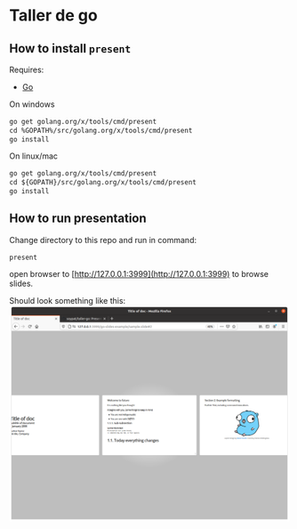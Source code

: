 # Taller de go


## How to install `present`
Requires:
* [Go](https://golang.org)

On windows
```
go get golang.org/x/tools/cmd/present
cd %GOPATH%/src/golang.org/x/tools/cmd/present
go install
```

On linux/mac
```
go get golang.org/x/tools/cmd/present
cd ${GOPATH}/src/golang.org/x/tools/cmd/present
go install
```
## How to run presentation
Change directory to this repo and run in command:
```
present
```

open browser to [http://127.0.0.1:3999](http://127.0.0.1:3999) to browse slides. 

Should look something like this:
![Picture of present slideshow](_assets/present_screenshot.png)